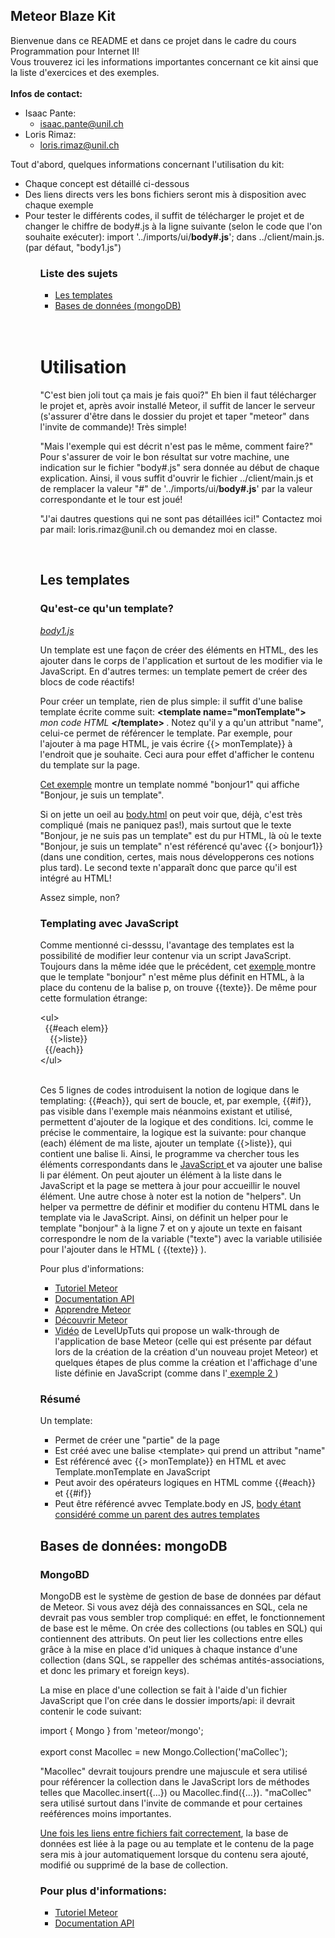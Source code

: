 <h2> Meteor Blaze Kit </h2>
<p> 
  Bienvenue dans ce README et dans ce projet dans le cadre du cours Programmation pour Internet II! <br/>
  Vous trouverez ici les informations importantes concernant ce kit ainsi que la liste d'exercices et des exemples. <br/><br/>
  <b> Infos de contact: </b>
<p>
<ul>
  <li>
    Isaac Pante:
      <ul>
        <li> <a href="mailto:isaac.pante@unil.ch"> isaac.pante@unil.ch </a> </li>
    </ul>
  </li>
  <li>
    Loris Rimaz:
      <ul>
        <li> <a href="mailto:loris.rimaz@unil.ch"> loris.rimaz@unil.ch </a> </li>
    </ul>
  </li>
</ul>
<p> Tout d'abord, quelques informations concernant l'utilisation du kit: <p>
<ul>
  <li> Chaque concept est détaillé ci-dessous </li>
  <li> Des liens directs vers les bons fichiers seront mis à disposition avec chaque exemple </li>
  <li> Pour tester le différents codes, il suffit de télécharger le projet et de changer le chiffre de body#.js à la ligne suivante (selon le code que l'on souhaite exécuter): import '../imports/ui/<b>body#.js</b>'; dans ../client/main.js. (par défaut, "body1.js")</li>
<ul>
<h3> Liste des sujets </h3>
<ul>
  <li> <a href="#-les-templates-">Les templates</a></li>
  <li> <a href="#-bases-de-donn%C3%A9es-mongodb-">Bases de données (mongoDB)</a></li>
</ul>
<br/>
<br/>
<h1> Utilisation </h1>
<p> "C'est bien joli tout ça mais je fais quoi?" Eh bien il faut télécharger le projet et, après avoir installé Meteor, il suffit de lancer le serveur (s'assurer d'être dans le dossier du projet et taper "meteor" dans l'invite de commande)! Très simple!</p>
<p> "Mais l'exemple qui est décrit n'est pas le même, comment faire?" Pour s'assurer de voir le bon résultat sur votre machine, une indication sur le fichier "body#.js" sera donnée au début de chaque explication. Ainsi, il vous suffit d'ouvrir le fichier ../client/main.js et de remplacer la valeur "#" de '../imports/ui/<b>body#.js</b>' par la valeur correspondante et le tour est joué!</p>
<p> "J'ai dautres questions qui ne sont pas détaillées ici!" Contactez moi par mail: loris.rimaz@unil.ch ou demandez moi en classe. </p>
<br/>
<h2> Les templates </h2>
<h3> Qu'est-ce qu'un template? </h3>
<p><i><a href="https://github.com/DigitalDW/meteor_blaze_kit/blob/master/template_ex/imports/ui/body1.js">body1.js</a></i><p>
<p> Un template est une façon de créer des éléments en HTML, des les ajouter dans le corps de l'application et surtout de les modifier via le JavaScript. En d'autres termes: un template pemert de créer des blocs de code réactifs! </p>
<p> Pour créer un template, rien de plus simple: il suffit d'une balise template écrite comme suit: <b> &lt;template name="monTemplate"&gt;</b> <i>mon code HTML</i> <b> &lt;/template&gt; </b>. Notez qu'il y a qu'un attribut "name", celui-ce permet de référencer le template. Par exemple, pour l'ajouter à ma page HTML, je vais écrire {{> monTemplate}} à l'endroit que je souhaite. Ceci aura pour effet d'afficher le contenu du template sur la page. </p>
<p><a href="https://github.com/DigitalDW/meteor_blaze_kit/blob/master/template_ex/imports/ui/bonjour1.html">Cet exemple</a> montre un template nommé "bonjour1" qui affiche "Bonjour, je suis un template". </p>
<p> Si on jette un oeil au <a href="https://github.com/DigitalDW/meteor_blaze_kit/blob/master/template_ex/imports/ui/body.html">body.html</a> on peut voir que, déjà, c'est très compliqué (mais ne paniquez pas!), mais surtout que le texte "Bonjour, je ne suis pas un template" est du pur HTML, là où le texte "Bonjour, je suis un template" n'est référencé qu'avec {{> bonjour1}} (dans une condition, certes, mais nous développerons ces notions plus tard). Le second texte n'apparaît donc que parce qu'il est intégré au HTML! </p>
<p> Assez simple, non? </p>
<h3> Templating avec JavaScript </h3>
<p> Comme mentionné ci-desssu, l'avantage des templates est la possibilité de modifier leur contenur via un script JavaScript. Toujours dans la même idée que le précédent, cet <a href="https://github.com/DigitalDW/meteor_blaze_kit/blob/master/template_ex/imports/ui/body2.html"> exemple </a> montre que le template "bonjour" n'est même plus définit en HTML, à la place du contenu de la balise p, on trouve {{texte}}. De même pour cette formulation étrange: </p>
&lt;ul&gt; <br/>
&nbsp;&nbsp;{{#each elem}} <br/>
&nbsp;&nbsp;&nbsp;&nbsp;{{>liste}} <br/>
&nbsp;&nbsp;{{/each}} <br/>
&lt;/ul&gt; <br/><br/>
<p> Ces 5 lignes de codes introduisent la notion de logique dans le templating: {{#each}}, qui sert de boucle, et, par exemple, {{#if}}, pas visible dans l'exemple mais néanmoins existant et utilisé, permettent d'ajouter de la logique et des conditions. Ici, comme le précise le commentaire, la logique est la suivante: pour chanque (each) élément de ma liste, ajouter un template {{>liste}}, qui contient une balise li. Ainsi, le programme va chercher tous les éléments correspondants dans le <a href="https://github.com/DigitalDW/meteor_blaze_kit/blob/master/template_ex/imports/ui/body2.js"> JavaScript </a> et va ajouter une balise li par élément. On peut ajouter un élément à la liste dans le JavaScript et la page se mettera à jour pour accueillir le nouvel élément. Une autre chose à noter est la notion de "helpers". Un helper va permettre de définir et modifier du contenu HTML dans le template via le JavaScript. Ainsi, on définit un helper pour le template "bonjour" à la ligne 7 et on y ajoute un texte en faisant correspondre le nom de la variable ("texte") avec la variable utilisiée pour l'ajouter dans le HTML ( {{texte}} ). </p>
<p> Pour plus d'informations: <p>
<ul>
  <li><a href="https://www.meteor.com/tutorials/blaze/templates">Tutoriel Meteor</a></li>
  <li><a href="https://docs.meteor.com/v1.3.5/api/templates.html">Documentation API</a></li>
  <li><a href="https://mquandalle.gitbooks.io/apprendre-meteor/content/013-templates.html">Apprendre Meteor</a></li>
  <li><a href="http://fr.discovermeteor.com/chapters/templates/">Découvrir Meteor</a></li>
  <li><a href="https://www.youtube.com/watch?v=nF5CRSEC8PA">Vidéo</a> de LevelUpTuts qui propose un walk-through de l'application de base Meteor (celle qui est présente par défaut lors de la création de la création d'un nouveau projet Meteor) et quelques étapes de plus comme la création et l'affichage d'une liste définie en JavaScript (comme dans l'<a href="https://github.com/DigitalDW/meteor_blaze_kit/blob/master/template_ex/imports/ui/body2.html"> exemple 2 </a>)</li>
</ul>
<h3> Résumé </h3>
<p>Un template:<p>
<ul>
  <li> Permet de créer une "partie" de la page </li>
  <li> Est créé avec une balise &lt;template&gt; qui prend un attribut "name" </li>
  <li> Est référencé avec {{> monTemplate}} en HTML et avec Template.monTemplate en JavaScript </li>
  <li> Peut avoir des opérateurs logiques en HTML comme {{#each}} et {{#if}} </li>
  <li> Peut être référencé avvec Template.body en JS, <a href="https://www.meteor.com/tutorials/blaze/templates#addinglogicanddatatotemplates"> body étant considéré comme un parent des autres templates </a> </li>
</ul>
  
<h2> Bases de données: mongoDB </h2>
<h3> MongoBD </h3>
<p> MongoDB est le système de gestion de base de données par défaut de Meteor. Si vous avez déjà des connaissances en SQL, cela ne devrait pas vous sembler trop compliqué: en effet, le fonctionnement de base est le même. On crée des collections (ou tables en SQL) qui contiennent des attributs. On peut lier les collections entre elles grâce à la mise en place d'id uniques à chaque instance d'une collection (dans SQL, se rappeller des schémas antités-associations, et donc les primary et foreign keys). <p>
<p> La mise en place d'une collection se fait à l'aide d'un fichier JavaScript que l'on crée dans le dossier imports/api: il devrait contenir le code suivant:<p>
<p>
  import { Mongo } from 'meteor/mongo';
  <br/><br/>
  export const Macollec = new Mongo.Collection('maCollec');
</p>
<p> "Macollec" devrait toujours prendre une majuscule et sera utilisé pour référencer la collection dans le JavaScript lors de méthodes telles que Macollec.insert({...}) ou Macollec.find({...}). "maCollec" sera utilisé surtout dans l'invite de commande et pour certaines reéférences moins importantes. </p>
<p> <a href="https://www.meteor.com/tutorials/blaze/collections">Une fois les liens entre fichiers fait correctement</a>, la base de données est liée à la page ou au template et le contenu de la page sera mis à jour automatiquement lorsque du contenu sera ajouté, modifié ou supprimé de la base de collection.</p>
<h3> Pour plus d'informations: </h3>
<ul>
  <li> <a href="https://www.meteor.com/tutorials/blaze/collections"> Tutoriel Meteor </a> </li>
  <li> <a href="https://guide.meteor.com/collections.html"> Documentation API </a> </li>
</ul>
